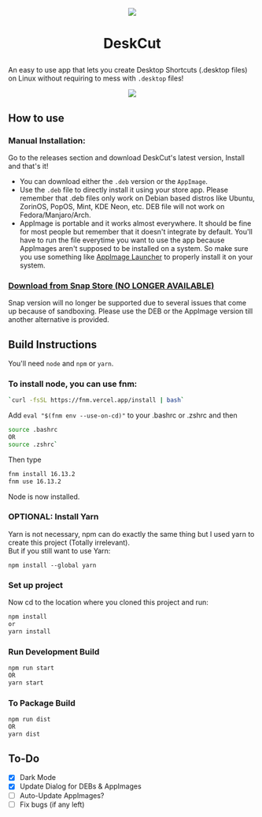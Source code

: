 <p align="center"><img src="https://user-images.githubusercontent.com/25067102/153943381-3ac38273-0195-4206-812a-201dc075c177.png" /></p>

# <p align="center">DeskCut</p>
An easy to use app that lets you create Desktop Shortcuts (.desktop files) on Linux without requiring to mess with `.desktop` files!

<p align="center"><img src="https://user-images.githubusercontent.com/25067102/153943083-6bcb011c-667f-4e88-89bc-cb8e7ec99ab2.gif" /></p>


## How to use

### Manual Installation:
Go to the releases section and download DeskCut's latest version, Install and that's it!   

- You can download either the `.deb` version or the `AppImage`.   
- Use the `.deb` file to directly install it using your store app. Please remember that .deb files only work on Debian based distros like Ubuntu, ZorinOS, PopOS, Mint, KDE Neon, etc. DEB file will not work on Fedora/Manjaro/Arch.   
- AppImage is portable and it works almost everywhere. It should be fine for most people but remember that it doesn't integrate by default. You'll have to run the file everytime you want to use the app because AppImages aren't supposed to be installed on a system. So make sure you use something like <a href="https://github.com/TheAssassin/AppImageLauncher/releases/" target="_blank">AppImage Launcher</a> to properly install it on your system. 

### <a href="#">Download from Snap Store (NO LONGER AVAILABLE)</a>
Snap version will no longer be supported due to several issues that come up because of sandboxing. Please use the DEB or the AppImage version till another alternative is provided.

## Build Instructions

You'll need `node` and `npm` or `yarn`.
### To install node, you can use fnm:
```bash
`curl -fsSL https://fnm.vercel.app/install | bash`   
```
Add `eval "$(fnm env --use-on-cd)"` to your .bashrc or .zshrc and then   
```bash
source .bashrc
OR
source .zshrc`
```
Then type
```bash
fnm install 16.13.2
fnm use 16.13.2
```
Node is now installed.

### OPTIONAL: Install Yarn
Yarn is not necessary, npm can do exactly the same thing but I used yarn to create this project (Totally irrelevant).   
But if you still want to use Yarn:   
```
npm install --global yarn
```
### Set up project
Now cd to the location where you cloned this project and run:   
```bash
npm install
or
yarn install
```

### Run Development Build
```bash
npm run start
OR
yarn start
```

### To Package Build
```bash
npm run dist
OR
yarn dist
```

## To-Do

- [x] Dark Mode
- [x] Update Dialog for DEBs & AppImages
- [ ] Auto-Update AppImages?
- [ ] Fix bugs (if any left)
